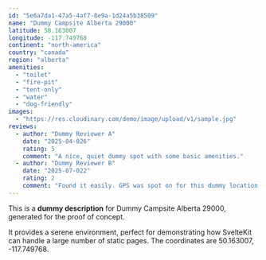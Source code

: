 ```yaml
---
id: "5e6a7da1-47a5-4af7-8e9a-1d24a5b38509"
name: "Dummy Campsite Alberta 29000"
latitude: 50.163007
longitude: -117.749768
continent: "north-america"
country: "canada"
region: "alberta"
amenities:
  - "toilet"
  - "fire-pit"
  - "tent-only"
  - "water"
  - "dog-friendly"
images:
  - "https://res.cloudinary.com/demo/image/upload/v1/sample.jpg"
reviews:
  - author: "Dummy Reviewer A"
    date: "2025-04-026"
    rating: 5
    comment: "A nice, quiet dummy spot with some basic amenities."
  - author: "Dummy Reviewer B"
    date: "2025-07-022"
    rating: 2
    comment: "Found it easily. GPS was spot on for this dummy location."
---
```


This is a **dummy description** for Dummy Campsite Alberta 29000, generated for the proof of concept.

It provides a serene environment, perfect for demonstrating how SvelteKit can handle a large number of static pages. The coordinates are 50.163007, -117.749768.
